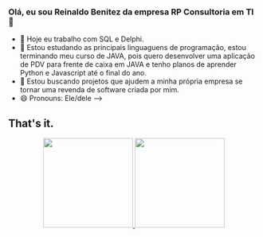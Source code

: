 ### Olá, eu sou Reinaldo Benitez da empresa RP Consultoria em TI 👋

- 🔭 Hoje eu trabalho com SQL e Delphi.
- 🌱 Estou estudando as principais linguaguens de programação, estou terminando meu curso de JAVA, pois quero desenvolver uma aplicação de PDV para frente de caixa em JAVA e tenho planos de aprender Python e Javascript até o final do ano.
- 🤔 Estou buscando projetos que ajudem a minha própria empresa se tornar uma revenda de software criada por mim.
- 😄 Pronouns: Ele/dele
-->
## That's it.
<div align="center">
  <a href="https://github.com/ReinaldoBenitez">
  <img height="180em" src="https://github-readme-stats.vercel.app/api?username=ReinaldoBenitez&show_icons=true&theme=dark&include_all_commits=true&count_private=true"/>
  <img height="180em" src="https://github-readme-stats.vercel.app/api/top-langs/?username=ReinaldoBenitez&layout=compact&langs_count=7&theme=dark"/>
</div>
